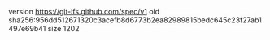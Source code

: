 version https://git-lfs.github.com/spec/v1
oid sha256:956dd512671320c3acefb8d6773b2ea82989815bedc645c23f27ab1497e69b41
size 1202
